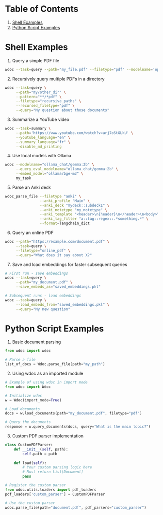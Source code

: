 # Table of Contents
1. [Shell Examples](#shell-examples)
2. [Python Script Examples](#python-script-examples)

# Shell Examples

1. Query a simple PDF file
```zsh
wdoc --task=query --path="my_file.pdf" --filetype="pdf" --modelname='openai/gpt-4o'
```

2. Recursively query multiple PDFs in a directory
```zsh
wdoc --task=query \
     --path="my/other_dir" \
     --pattern="**/*pdf" \
     --filetype="recursive_paths" \
     --recursed_filetype="pdf" \
     --query="My question about those documents"
```

3. Summarize a YouTube video
```zsh
wdoc --task=summary \
     --path='https://www.youtube.com/watch?v=arj7oStGLkU' \
     --youtube_language="en" \
     --summary_language="fr" \
     --disable_md_printing
```

4. Use local models with Ollama
```zsh
wdoc --modelname="ollama_chat/gemma:2b" \
     --query_eval_modelname="ollama_chat/gemma:2b" \
     --embed_model="ollama/bge-m3" \
     my_task
```

5. Parse an Anki deck
```zsh
wdoc_parse_file --filetype "anki" \
                --anki_profile "Main" \
                --anki_deck "mydeck::subdeck1" \
                --anki_notetype "my_notetype" \
                --anki_template "<header>\n{header}\n</header>\n<body>\n{body}\n</body>\n<personal_notes>\n{more}\n</personal_notes>\n<tags>{tags}</tags>\n{image_ocr_alt}" \
                --anki_tag_filter "a::tag::regex::.*something.*" \
                --format=langchain_dict
```

6. Query an online PDF
```zsh
wdoc --path="https://example.com/document.pdf" \
     --task=query \
     --filetype="online_pdf" \
     --query="What does it say about X?"
```

7. Save and load embeddings for faster subsequent queries
```zsh
# First run - save embeddings
wdoc --task=query \
     --path="my_document.pdf" \
     --save_embeds_as="saved_embeddings.pkl"

# Subsequent runs - load embeddings
wdoc --task=query \
     --load_embeds_from="saved_embeddings.pkl" \
     --query="My new question"
```

# Python Script Examples

1. Basic document parsing
```python
from wdoc import wdoc

# Parse a file
list_of_docs = Wdoc.parse_file(path="my_path")
```

2. Using wdoc as an imported module
```python
# Example of using wdoc in import mode
from wdoc import Wdoc

# Initialize wdoc
w = Wdoc(import_mode=True)

# Load documents
docs = w.load_documents(path="my_document.pdf", filetype="pdf")

# Query the documents
response = w.query_documents(docs, query="What is the main topic?")
```

3. Custom PDF parser implementation
```python
class CustomPDFParser:
    def __init__(self, path):
        self.path = path
    
    def load(self):
        # Your custom parsing logic here
        # Must return List[Document]
        pass

# Register the custom parser
from wdoc.utils.loaders import pdf_loaders
pdf_loaders['custom_parser'] = CustomPDFParser

# Use the custom parser
wdoc.parse_file(path="document.pdf", pdf_parsers="custom_parser")
```
